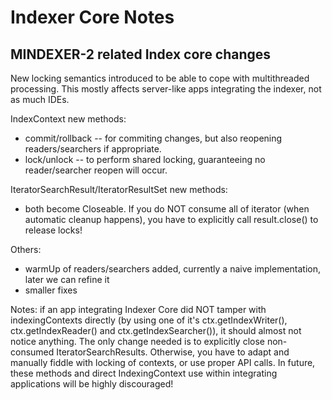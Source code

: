 <!--

    Licensed to the Apache Software Foundation (ASF) under one
    or more contributor license agreements.  See the NOTICE file
    distributed with this work for additional information
    regarding copyright ownership.  The ASF licenses this file
    to you under the Apache License, Version 2.0 (the
    "License"); you may not use this file except in compliance
    with the License.  You may obtain a copy of the License at

      http://www.apache.org/licenses/LICENSE-2.0

    Unless required by applicable law or agreed to in writing,
    software distributed under the License is distributed on an
    "AS IS" BASIS, WITHOUT WARRANTIES OR CONDITIONS OF ANY
    KIND, either express or implied.  See the License for the
    specific language governing permissions and limitations
    under the License.

-->
Indexer Core Notes
==================

MINDEXER-2 related Index core changes
-------------------------------------

New locking semantics introduced to be able to cope with multithreaded processing. This mostly affects server-like apps integrating the indexer, not as much IDEs.

IndexContext new methods:

* commit/rollback -- for commiting changes, but also reopening readers/searchers if appropriate.
* lock/unlock -- to perform shared locking, guaranteeing no reader/searcher reopen will occur.

IteratorSearchResult/IteratorResultSet new methods:

* both become Closeable. If you do NOT consume all of iterator (when automatic cleanup happens), you have to explicitly call result.close() to release locks!

Others:

* warmUp of readers/searchers added, currently a naive implementation, later we can refine it
* smaller fixes


Notes: if an app integrating Indexer Core did NOT tamper with indexingContexts directly (by using one of it's ctx.getIndexWriter(),
ctx.getIndexReader() and ctx.getIndexSearcher()), it should almost not notice anything. The only change needed is to explicitly close
non-consumed IteratorSearchResults. Otherwise, you have to adapt and manually fiddle with locking of contexts, or use proper API calls. In future, these
methods and direct IndexingContext use within integrating applications will be highly discouraged!